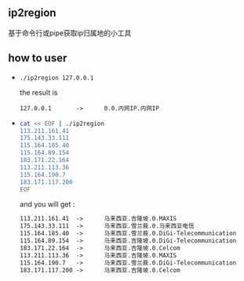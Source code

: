 ## ip2region

基于命令行或pipe获取ip归属地的小工具

## how to user 

- `./ip2region 127.0.0.1`
  
  the result is 

  `127.0.0.1       ->      0.0.内网IP.内网IP`

- 
    ```sh
    cat << EOF | ./ip2region
    113.211.161.41
    175.143.33.111
    115.164.185.40
    115.164.89.154
    183.171.22.164
    113.211.113.36
    115.164.190.7
    183.171.117.200
    EOF
    ```

    and you will get :

    ```txt
    113.211.161.41  ->      马来西亚.吉隆坡.0.MAXIS
    175.143.33.111  ->      马来西亚.雪兰莪.0.马来西亚电信
    115.164.185.40  ->      马来西亚.雪兰莪.0.DiGi-Telecommunication
    115.164.89.154  ->      马来西亚.吉隆坡.0.DiGi-Telecommunication
    183.171.22.164  ->      马来西亚.吉隆坡.0.Celcom
    113.211.113.36  ->      马来西亚.吉隆坡.0.MAXIS
    115.164.190.7   ->      马来西亚.雪兰莪.0.DiGi-Telecommunication
    183.171.117.200 ->      马来西亚.吉隆坡.0.Celcom
    ```